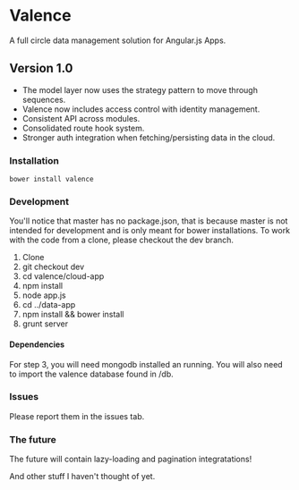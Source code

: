 # Valence
A full circle data management solution for Angular.js Apps.

## Version 1.0

 * The model layer now uses the strategy pattern to move through sequences.
 * Valence now includes access control with identity management.
 * Consistent API across modules.
 * Consolidated route hook system.
 * Stronger auth integration when fetching/persisting data in the cloud.

### Installation

    bower install valence

### Development

You'll notice that master has no package.json, that is because master is not intended for development and is only meant for bower installations. To work with the code from a clone, please checkout the dev branch.

1. Clone
2. git checkout dev
3. cd valence/cloud-app
4. npm install
5. node app.js
6. cd ../data-app
7. npm install && bower install
8. grunt server

#### Dependencies

For step 3, you will need mongodb installed an running. You will also need to import the valence database found in /db.

### Issues

Please report them in the issues tab.

### The future

The future will contain lazy-loading and pagination integratations!

And other stuff I haven't thought of yet.



